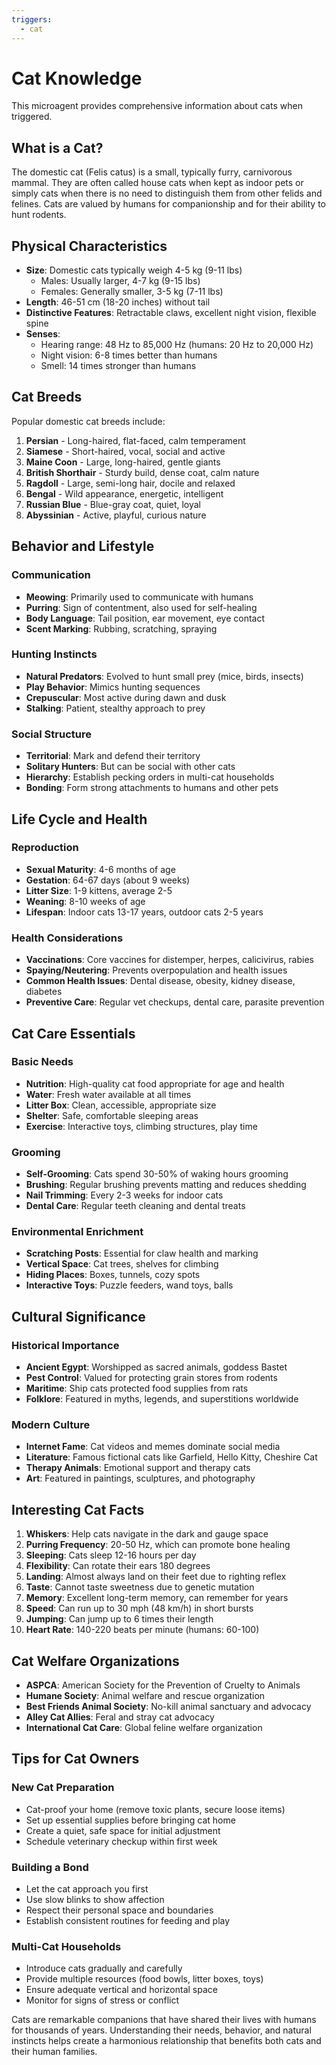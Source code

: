 ```yaml
---
triggers:
  - cat
---
```


# Cat Knowledge

This microagent provides comprehensive information about cats when triggered.

## What is a Cat?

The domestic cat (Felis catus) is a small, typically furry, carnivorous mammal. They are often called house cats when kept as indoor pets or simply cats when there is no need to distinguish them from other felids and felines. Cats are valued by humans for companionship and for their ability to hunt rodents.

## Physical Characteristics

- **Size**: Domestic cats typically weigh 4-5 kg (9-11 lbs)
  - Males: Usually larger, 4-7 kg (9-15 lbs)
  - Females: Generally smaller, 3-5 kg (7-11 lbs)
- **Length**: 46-51 cm (18-20 inches) without tail
- **Distinctive Features**: Retractable claws, excellent night vision, flexible spine
- **Senses**: 
  - Hearing range: 48 Hz to 85,000 Hz (humans: 20 Hz to 20,000 Hz)
  - Night vision: 6-8 times better than humans
  - Smell: 14 times stronger than humans

## Cat Breeds

Popular domestic cat breeds include:

1. **Persian** - Long-haired, flat-faced, calm temperament
2. **Siamese** - Short-haired, vocal, social and active
3. **Maine Coon** - Large, long-haired, gentle giants
4. **British Shorthair** - Sturdy build, dense coat, calm nature
5. **Ragdoll** - Large, semi-long hair, docile and relaxed
6. **Bengal** - Wild appearance, energetic, intelligent
7. **Russian Blue** - Blue-gray coat, quiet, loyal
8. **Abyssinian** - Active, playful, curious nature

## Behavior and Lifestyle

### Communication
- **Meowing**: Primarily used to communicate with humans
- **Purring**: Sign of contentment, also used for self-healing
- **Body Language**: Tail position, ear movement, eye contact
- **Scent Marking**: Rubbing, scratching, spraying

### Hunting Instincts
- **Natural Predators**: Evolved to hunt small prey (mice, birds, insects)
- **Play Behavior**: Mimics hunting sequences
- **Crepuscular**: Most active during dawn and dusk
- **Stalking**: Patient, stealthy approach to prey

### Social Structure
- **Territorial**: Mark and defend their territory
- **Solitary Hunters**: But can be social with other cats
- **Hierarchy**: Establish pecking orders in multi-cat households
- **Bonding**: Form strong attachments to humans and other pets

## Life Cycle and Health

### Reproduction
- **Sexual Maturity**: 4-6 months of age
- **Gestation**: 64-67 days (about 9 weeks)
- **Litter Size**: 1-9 kittens, average 2-5
- **Weaning**: 8-10 weeks of age
- **Lifespan**: Indoor cats 13-17 years, outdoor cats 2-5 years

### Health Considerations
- **Vaccinations**: Core vaccines for distemper, herpes, calicivirus, rabies
- **Spaying/Neutering**: Prevents overpopulation and health issues
- **Common Health Issues**: Dental disease, obesity, kidney disease, diabetes
- **Preventive Care**: Regular vet checkups, dental care, parasite prevention

## Cat Care Essentials

### Basic Needs
- **Nutrition**: High-quality cat food appropriate for age and health
- **Water**: Fresh water available at all times
- **Litter Box**: Clean, accessible, appropriate size
- **Shelter**: Safe, comfortable sleeping areas
- **Exercise**: Interactive toys, climbing structures, play time

### Grooming
- **Self-Grooming**: Cats spend 30-50% of waking hours grooming
- **Brushing**: Regular brushing prevents matting and reduces shedding
- **Nail Trimming**: Every 2-3 weeks for indoor cats
- **Dental Care**: Regular teeth cleaning and dental treats

### Environmental Enrichment
- **Scratching Posts**: Essential for claw health and marking
- **Vertical Space**: Cat trees, shelves for climbing
- **Hiding Places**: Boxes, tunnels, cozy spots
- **Interactive Toys**: Puzzle feeders, wand toys, balls

## Cultural Significance

### Historical Importance
- **Ancient Egypt**: Worshipped as sacred animals, goddess Bastet
- **Pest Control**: Valued for protecting grain stores from rodents
- **Maritime**: Ship cats protected food supplies from rats
- **Folklore**: Featured in myths, legends, and superstitions worldwide

### Modern Culture
- **Internet Fame**: Cat videos and memes dominate social media
- **Literature**: Famous fictional cats like Garfield, Hello Kitty, Cheshire Cat
- **Therapy Animals**: Emotional support and therapy cats
- **Art**: Featured in paintings, sculptures, and photography

## Interesting Cat Facts

1. **Whiskers**: Help cats navigate in the dark and gauge space
2. **Purring Frequency**: 20-50 Hz, which can promote bone healing
3. **Sleeping**: Cats sleep 12-16 hours per day
4. **Flexibility**: Can rotate their ears 180 degrees
5. **Landing**: Almost always land on their feet due to righting reflex
6. **Taste**: Cannot taste sweetness due to genetic mutation
7. **Memory**: Excellent long-term memory, can remember for years
8. **Speed**: Can run up to 30 mph (48 km/h) in short bursts
9. **Jumping**: Can jump up to 6 times their length
10. **Heart Rate**: 140-220 beats per minute (humans: 60-100)

## Cat Welfare Organizations

- **ASPCA**: American Society for the Prevention of Cruelty to Animals
- **Humane Society**: Animal welfare and rescue organization
- **Best Friends Animal Society**: No-kill animal sanctuary and advocacy
- **Alley Cat Allies**: Feral and stray cat advocacy
- **International Cat Care**: Global feline welfare organization

## Tips for Cat Owners

### New Cat Preparation
- Cat-proof your home (remove toxic plants, secure loose items)
- Set up essential supplies before bringing cat home
- Create a quiet, safe space for initial adjustment
- Schedule veterinary checkup within first week

### Building a Bond
- Let the cat approach you first
- Use slow blinks to show affection
- Respect their personal space and boundaries
- Establish consistent routines for feeding and play

### Multi-Cat Households
- Introduce cats gradually and carefully
- Provide multiple resources (food bowls, litter boxes, toys)
- Ensure adequate vertical and horizontal space
- Monitor for signs of stress or conflict

Cats are remarkable companions that have shared their lives with humans for thousands of years. Understanding their needs, behavior, and natural instincts helps create a harmonious relationship that benefits both cats and their human families.